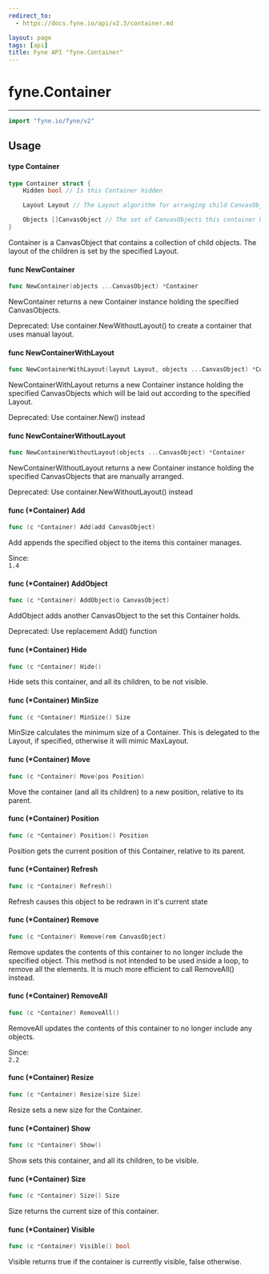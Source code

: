```yaml
---
redirect_to:
  - https://docs.fyne.io/api/v2.3/container.md

layout: page
tags: [api]
title: Fyne API "fyne.Container"
---
```



# fyne.Container
---
```go
import "fyne.io/fyne/v2"
```

## Usage

#### type Container

```go
type Container struct {
	Hidden bool // Is this Container hidden

	Layout Layout // The Layout algorithm for arranging child CanvasObjects

	Objects []CanvasObject // The set of CanvasObjects this container holds
}
```

Container is a CanvasObject that contains a collection of child objects. The layout of the children is set by the specified Layout.

#### func  NewContainer

```go
func NewContainer(objects ...CanvasObject) *Container
```
NewContainer returns a new Container instance holding the specified CanvasObjects.


<div class="deprecated">
Deprecated: Use container.NewWithoutLayout() to create a container that uses manual layout.</div>

#### func  NewContainerWithLayout

```go
func NewContainerWithLayout(layout Layout, objects ...CanvasObject) *Container
```
NewContainerWithLayout returns a new Container instance holding the specified CanvasObjects which will be laid out according to the specified Layout.


<div class="deprecated">
Deprecated: Use container.New() instead</div>

#### func  NewContainerWithoutLayout

```go
func NewContainerWithoutLayout(objects ...CanvasObject) *Container
```
NewContainerWithoutLayout returns a new Container instance holding the specified CanvasObjects that are manually arranged.


<div class="deprecated">
Deprecated: Use container.NewWithoutLayout() instead</div>

#### func (*Container) Add

```go
func (c *Container) Add(add CanvasObject)
```
Add appends the specified object to the items this container manages.


<div class="since">Since: <code>
1.4</code></div>

#### func (*Container) AddObject

```go
func (c *Container) AddObject(o CanvasObject)
```
AddObject adds another CanvasObject to the set this Container holds.


<div class="deprecated">
Deprecated: Use replacement Add() function</div>

#### func (*Container) Hide

```go
func (c *Container) Hide()
```
Hide sets this container, and all its children, to be not visible.

#### func (*Container) MinSize

```go
func (c *Container) MinSize() Size
```
MinSize calculates the minimum size of a Container. This is delegated to the Layout, if specified, otherwise it will mimic MaxLayout.

#### func (*Container) Move

```go
func (c *Container) Move(pos Position)
```
Move the container (and all its children) to a new position, relative to its parent.

#### func (*Container) Position

```go
func (c *Container) Position() Position
```
Position gets the current position of this Container, relative to its parent.

#### func (*Container) Refresh

```go
func (c *Container) Refresh()
```
Refresh causes this object to be redrawn in it's current state

#### func (*Container) Remove

```go
func (c *Container) Remove(rem CanvasObject)
```
Remove updates the contents of this container to no longer include the specified object. This method is not intended to be used inside a loop, to remove all the elements. It is much more efficient to call RemoveAll() instead.

#### func (*Container) RemoveAll

```go
func (c *Container) RemoveAll()
```
RemoveAll updates the contents of this container to no longer include any objects.


<div class="since">Since: <code>
2.2</code></div>

#### func (*Container) Resize

```go
func (c *Container) Resize(size Size)
```
Resize sets a new size for the Container.

#### func (*Container) Show

```go
func (c *Container) Show()
```
Show sets this container, and all its children, to be visible.

#### func (*Container) Size

```go
func (c *Container) Size() Size
```
Size returns the current size of this container.

#### func (*Container) Visible

```go
func (c *Container) Visible() bool
```
Visible returns true if the container is currently visible, false otherwise.
